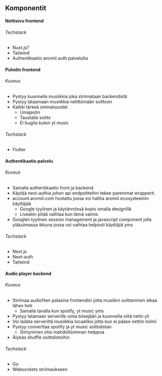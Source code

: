 ## Komponentit
#### Nettisivu frontend
###### Techstack
- Nuxt.js?
- Tailwind
- Authentikaatio aromiii auth palvelulta
#### Puhelin frontend
###### Kuvaus
- Pystyy kuunnella musiikkia joka striimataan backendistä
- Pystyy lataamaan musiikkia netittömään soittoon
- Kaikki tärkeä ominaisuudet
	- Uniajastin
	- Taustalla soitto
	- Ei bugita kuten yt music
###### Techstack
- Flutter
#### Authentikaatio palvelu
###### Kuvaus
- Samalla authentikaatio front ja backend. 
- Käytää next-authia johon api endpoitteihin tekee paremmat wrapperit. 
- account.aromiii.com hostattu jossa voi hallita aromiii ecosysteemin käyttäjää
	- Google tyylinen ja käytännössä kopio omalla designillä
	- Livealiin pitää vaihtaa kun tämä valmis
- Googlen tyylinen session management ja javascript component jolla yläkulmassa ikkuna jossa voi vaihtaa helposti käyttäjiä yms
###### Techstack
- Next.js
- Next-auth
- Tailwind
#### Audio player backend
###### Kuvaus
- Striimaa audiofilen palasina frontendiin jotta musiikin soittaminen alkaa lähes heti
	- Samalla tavalla kun spotify, yt music yms
- Pystyy latamaan serverille omia biisejään ja kuunnella niitä netin yli
- Voi ladata serveriltä musiikkia locaaliksi jotta kun ei pääse nettiin toimii
- Pystyy converttaa spotify ja yt music soittolistan
	- Siirtyminen olisi mahdollisimman helppoa
- Älykäs shuffle soittolistoihin
###### Techstack
- Go
- Websockets striimaukseen